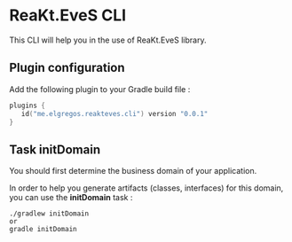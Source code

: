 # ReaKt.EveS CLI
This CLI will help you in the use of ReaKt.EveS library.

## Plugin configuration
Add the following plugin to your Gradle build file :
```kotlin
plugins {
   id("me.elgregos.reakteves.cli") version "0.0.1" 
}
```

## Task initDomain 
You should first determine the business domain of your application.

In order to help you generate artifacts (classes, interfaces) for this domain, you can use the **initDomain** task :
```
./gradlew initDomain
or
gradle initDomain
```